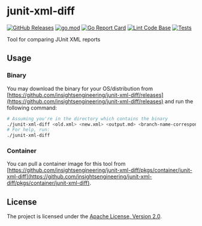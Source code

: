 # junit-xml-diff

[![GitHub Releases](https://img.shields.io/github/v/release/insightsengineering/junit-xml-diff)](https://github.com/insightsengineering/junit-xml-diff/releases)
[![go.mod](https://img.shields.io/github/go-mod/go-version/insightsengineering/junit-xml-diff)](go.mod)
[![Go Report Card](https://goreportcard.com/badge/github.com/insightsengineering/junit-xml-diff)](https://goreportcard.com/report/github.com/insightsengineering/junit-xml-diff)
[![Lint Code Base](https://github.com/insightsengineering/junit-xml-diff/actions/workflows/lint.yml/badge.svg)](https://github.com/insightsengineering/junit-xml-diff/actions/workflows/lint.yml)
[![Tests](https://github.com/insightsengineering/junit-xml-diff/actions/workflows/test.yml/badge.svg)](https://github.com/insightsengineering/junit-xml-diff/actions/workflows/test.yml)

Tool for comparing JUnit XML reports

## Usage

### Binary

You may download the binary for your OS/distribution from [https://github.com/insightsengineering/junit-xml-diff/releases](https://github.com/insightsengineering/junit-xml-diff/releases) and run the following command:

```bash
# Assuming you're in the directory which contains the binary
./junit-xml-diff <old.xml> <new.xml> <output.md> <branch-name-corresponding-to-old-xml> <positive-threshold> <negative-threshold>
# For help, run:
./junit-xml-diff
```

### Container

You can pull a container image for this tool from [https://github.com/insightsengineering/junit-xml-diff/pkgs/container/junit-xml-diff](https://github.com/insightsengineering/junit-xml-diff/pkgs/container/junit-xml-diff).

## License

The project is licensed under the [Apache License, Version 2.0](LICENSE).
